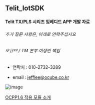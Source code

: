 ## Telit_IotSDK

####  Telit TX/PLS 시리즈 임베디드 APP 개발 자료 



######  추가 질문 사항은, 아래로 연락주십시오

###### 오큐브 / TM 본부 이정민 책임 

  - 연락처 : 010-2732-3289 

  - email : jefflee@ocube.co.kr 


![image](https://github.com/jefflee2022/Telit_IotSDK/assets/121525685/5fcbb131-42fc-4494-a434-dfe6c168d293)

[OCPP1.6 적용 모듈 소개](https://www.datanet.co.kr/news/articleView.html?idxno=185150)
